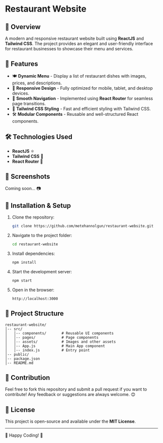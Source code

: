 # Restaurant Website

## 📌 Overview
A modern and responsive restaurant website built using **ReactJS** and **Tailwind CSS**. The project provides an elegant and user-friendly interface for restaurant businesses to showcase their menu and services.

## 🚀 Features
- 🍽️ **Dynamic Menu** - Display a list of restaurant dishes with images, prices, and descriptions.
- 📱 **Responsive Design** - Fully optimized for mobile, tablet, and desktop devices.
- 🔀 **Smooth Navigation** - Implemented using **React Router** for seamless page transitions.
- 🎨 **Tailwind CSS Styling** - Fast and efficient styling with Tailwind CSS.
- 🛠️ **Modular Components** - Reusable and well-structured React components.

## 🛠️ Technologies Used
- **ReactJS** ⚛️
- **Tailwind CSS** 🎨
- **React Router** 🔀

## 📸 Screenshots
Coming soon... 📷

## 🔧 Installation & Setup
1. Clone the repository:
   ```bash
   git clone https://github.com/metehannolgun/restaurant-website.git
   ```
2. Navigate to the project folder:
   ```bash
   cd restaurant-website
   ```
3. Install dependencies:
   ```bash
   npm install
   ```
4. Start the development server:
   ```bash
   npm start
   ```
5. Open in the browser:
   ```
   http://localhost:3000
   ```

## 📌 Project Structure
```
restaurant-website/
│-- src/
│   │-- components/       # Reusable UI components
│   │-- pages/            # Page components
│   │-- assets/           # Images and other assets
│   │-- App.js            # Main App component
│   │-- index.js          # Entry point
│-- public/
│-- package.json
│-- README.md
```

## 🤝 Contribution
Feel free to fork this repository and submit a pull request if you want to contribute! Any feedback or suggestions are always welcome. 😊

## 📜 License
This project is open-source and available under the **MIT License**.

---
🚀 Happy Coding! 🎉

